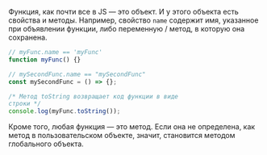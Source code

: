 Функция, как почти все в JS — это объект. И у этого объекта есть свойства и методы. Например, свойство `name` содержит имя, указанное при объявлении функции, либо переменную / метод, в которую она сохранена.

```js
// myFunc.name == 'myFunc'
function myFunc() {}

// mySecondFunc.name == "mySecondFunc"
const mySecondFunc = () => {};

/* Метод toString возвращает код функции в виде
строки */
console.log(myFunc.toString());
```

Кроме того, любая функция — это метод. Если она не определена, как метод в пользовательском объекте, значит, становится методом глобального объекта.
